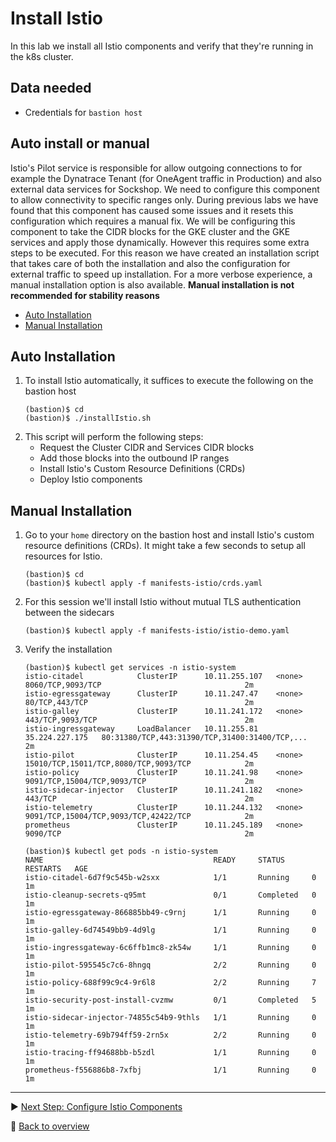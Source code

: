 # Install Istio

In this lab we install all Istio components and verify that they're running in the k8s cluster.

## Data needed
* Credentials for `bastion host`

## Auto install or manual
Istio's Pilot service is responsible for allow outgoing connections to for example the Dynatrace Tenant (for OneAgent traffic in Production) and also external data services for Sockshop. We need to configure this component to allow connectivity to specific ranges only. During previous labs we have found that this component has caused some issues and it resets this configuration which requires a manual fix. We will be configuring this component to take the CIDR blocks for the GKE cluster and the GKE services and apply those dynamically. However this requires some extra steps to be executed. For this reason we have created an installation script that takes care of both the installation and also the configuration for external traffic to speed up installation. For a more verbose experience, a manual installation option is also available. **Manual installation is not recommended for stability reasons**

* [Auto Installation](#auto-installation)
* [Manual Installation](#manual-installation)

## Auto Installation

1. To install Istio automatically, it suffices to execute the following on the bastion host
    ```
    (bastion)$ cd
    (bastion)$ ./installIstio.sh
    ```
1. This script will perform the following steps:
    - Request the Cluster CIDR and Services CIDR blocks
    - Add those blocks into the outbound IP ranges
    - Install Istio's Custom Resource Definitions (CRDs)
    - Deploy Istio components

## Manual Installation

1. Go to your `home` directory on the bastion host and install Istio's custom resource definitions (CRDs). It might take a few seconds to setup all resources for Istio.

    ```
    (bastion)$ cd
    (bastion)$ kubectl apply -f manifests-istio/crds.yaml
    ```

1. For this session we'll install Istio without mutual TLS authentication between the sidecars

    ```
    (bastion)$ kubectl apply -f manifests-istio/istio-demo.yaml
    ```

1. Verify the installation

    ```
    (bastion)$ kubectl get services -n istio-system
    istio-citadel            ClusterIP      10.11.255.107   <none>           8060/TCP,9093/TCP                                2m
    istio-egressgateway      ClusterIP      10.11.247.47    <none>           80/TCP,443/TCP                                   2m
    istio-galley             ClusterIP      10.11.241.172   <none>           443/TCP,9093/TCP                                 2m
    istio-ingressgateway     LoadBalancer   10.11.255.81    35.224.227.175   80:31380/TCP,443:31390/TCP,31400:31400/TCP,...   2m
    istio-pilot              ClusterIP      10.11.254.45    <none>           15010/TCP,15011/TCP,8080/TCP,9093/TCP            2m
    istio-policy             ClusterIP      10.11.241.98    <none>           9091/TCP,15004/TCP,9093/TCP                      2m
    istio-sidecar-injector   ClusterIP      10.11.241.182   <none>           443/TCP                                          2m
    istio-telemetry          ClusterIP      10.11.244.132   <none>           9091/TCP,15004/TCP,9093/TCP,42422/TCP            2m
    prometheus               ClusterIP      10.11.245.189   <none>           9090/TCP                                         2m
    ```

    ```
    (bastion)$ kubectl get pods -n istio-system
    NAME                                      READY     STATUS      RESTARTS   AGE
    istio-citadel-6d7f9c545b-w2sxx            1/1       Running     0          1m
    istio-cleanup-secrets-q95mt               0/1       Completed   0          1m
    istio-egressgateway-866885bb49-c9rnj      1/1       Running     0          1m
    istio-galley-6d74549bb9-4d9lg             1/1       Running     0          1m
    istio-ingressgateway-6c6ffb1mc8-zk54w     1/1       Running     0          1m
    istio-pilot-595545c7c6-8hngq              2/2       Running     0          1m
    istio-policy-688f99c9c4-9r6l8             2/2       Running     7          1m
    istio-security-post-install-cvzmw         0/1       Completed   5          1m
    istio-sidecar-injector-74855c54b9-9thls   1/1       Running     0          1m
    istio-telemetry-69b794ff59-2rn5x          2/2       Running     0          1m
    istio-tracing-ff94688bb-b5zdl             1/1       Running     0          1m
    prometheus-f556886b8-7xfbj                1/1       Running     0          1m
    ```

---

:arrow_forward: [Next Step: Configure Istio Components](../2_Configure_istio_components)

:arrow_up_small: [Back to overview](../)
